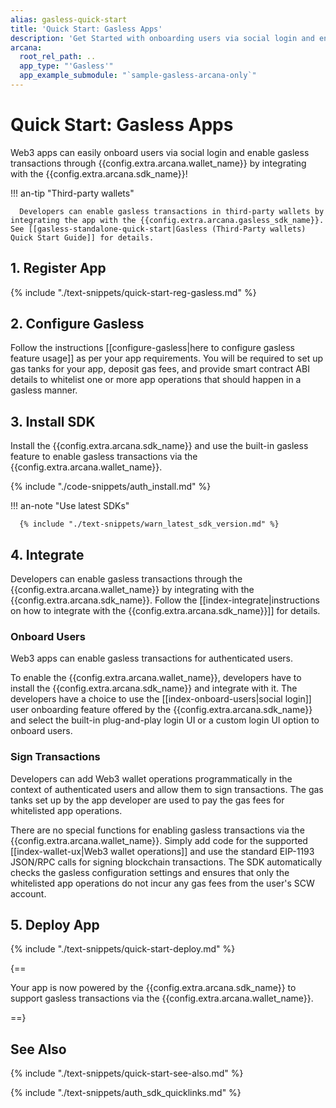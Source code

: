 ```yaml
---
alias: gasless-quick-start
title: 'Quick Start: Gasless Apps'
description: 'Get Started with onboarding users via social login and enabling the gasless feature by integrating with the Arcana Auth SDK. Use the Arcana Developer Dashboard to register the app, get a client ID, configure gasless settings, and use the client ID to integrate the app with the Arcana Auth SDK.'
arcana:
  root_rel_path: ..
  app_type: "'Gasless'"
  app_example_submodule: "`sample-gasless-arcana-only`"
---
```


# Quick Start: Gasless Apps

Web3 apps can easily onboard users via social login and enable gasless transactions through {{config.extra.arcana.wallet_name}} by integrating with the {{config.extra.arcana.sdk_name}}! 

!!! an-tip "Third-party wallets"

      Developers can enable gasless transactions in third-party wallets by integrating the app with the {{config.extra.arcana.gasless_sdk_name}}. See [[gasless-standalone-quick-start|Gasless (Third-Party wallets) Quick Start Guide]] for details.

<!---
## Overview

Web3 app developers can easily enable zero gas fees for app users by using {{config.extra.arcana.company_name}} SDKs. The process may vary depending on the app use case:

### Use cases

1. **Only {{config.extra.arcana.wallet_name}} Apps**: This use case refers to apps that need to enable gasless transactions **only** with the embedded, non-custodial {{config.extra.arcana.wallet_name}}.
2. **Multi-wallet Apps**: Multi-wallet apps are those that support {{config.extra.arcana.wallet_name}} and third-party browser-based wallets as well. They need to enable gasless transactions in both, the {{config.extra.arcana.wallet_name}} and any third-party browser-based wallet. 
3. **Only Third-party Wallet Apps**: This use case refers to apps that only need to enable gasless transactions for other third-party, browser-based wallets. Such apps do not require any user onboarding functionality or the embedded, non-custodial {{config.extra.arcana.wallet_name}} offered by the {{config.extra.arcana.sdk_name}}.

In every use case above, the developers must first use the  {{config.extra.arcana.dashboard_name}} and register the app, obtain a unique identifier for the app and configure gasless settings. Then they need to install one or more {{config.extra.arcana.company_name}} SDKs and integrate with them using the unique app identifier.

<img class="an-screenshots" src="/img/an_auth_usage_overview_light.png#only-light" alt="Auth Usage Overview"/>
<img class="an-screenshots" src="/img/an_auth_usage_overview_dark.png#only-dark" alt="Auth Usage Overview"/>

In this guide, we will cover only the **first two use cases**. The third use case requires {{config.extra.arcana.gasless_sdk_name}} only. For details, see [[gasless-standalone-quick-start|how to enable gasless transactions in apps that use only third-party browser-based wallets]].
-->

## 1. Register App

{% include "./text-snippets/quick-start-reg-gasless.md" %}

## 2. Configure Gasless

Follow the instructions [[configure-gasless|here to configure gasless feature usage]] as per your app requirements. You will be required to set up gas tanks for your app, deposit gas fees, and provide smart contract ABI details to whitelist one or more app operations that should happen in a gasless manner.

## 3. Install SDK

Install the {{config.extra.arcana.sdk_name}} and use the built-in gasless feature to enable gasless transactions via the {{config.extra.arcana.wallet_name}}.

{% include "./code-snippets/auth_install.md" %}

!!! an-note "Use latest SDKs"

      {% include "./text-snippets/warn_latest_sdk_version.md" %}

## 4. Integrate

Developers can enable gasless transactions through the {{config.extra.arcana.wallet_name}} by integrating with the {{config.extra.arcana.sdk_name}}. Follow the [[index-integrate|instructions on how to integrate with the {{config.extra.arcana.sdk_name}}]] for details.

### Onboard Users

Web3 apps can enable gasless transactions for authenticated users. 

To enable the {{config.extra.arcana.wallet_name}}, developers have to install the {{config.extra.arcana.sdk_name}} and integrate with it. The developers have a choice to use the [[index-onboard-users|social login]] user onboarding feature offered by the {{config.extra.arcana.sdk_name}} and select the built-in plug-and-play login UI or a custom login UI option to onboard users.

### Sign Transactions

Developers can add Web3 wallet operations programmatically in the context of authenticated users and allow them to sign transactions. The gas tanks set up by the app developer are used to pay the gas fees for whitelisted app operations.

There are no special functions for enabling gasless transactions via the {{config.extra.arcana.wallet_name}}. Simply add code for the supported [[index-wallet-ux|Web3 wallet operations]] and use the standard EIP-1193 JSON/RPC calls for signing blockchain transactions. The SDK automatically checks the gasless configuration settings and ensures that only the whitelisted app operations do not incur any gas fees from the user's SCW account.

## 5. Deploy App

{% include "./text-snippets/quick-start-deploy.md" %}

{==

Your app is now powered by the {{config.extra.arcana.sdk_name}} to support gasless transactions via the {{config.extra.arcana.wallet_name}}.

==}

## See Also

{% include "./text-snippets/quick-start-see-also.md" %}

{% include "./text-snippets/auth_sdk_quicklinks.md" %}
